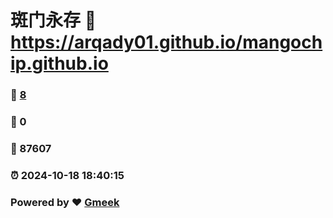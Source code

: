 # 斑门永存 :link: https://arqady01.github.io/mangochip.github.io 
### :page_facing_up: [8](https://arqady01.github.io/mangochip.github.io/tag.html) 
### :speech_balloon: 0 
### :hibiscus: 87607 
### :alarm_clock: 2024-10-18 18:40:15 
### Powered by :heart: [Gmeek](https://github.com/Meekdai/Gmeek)
